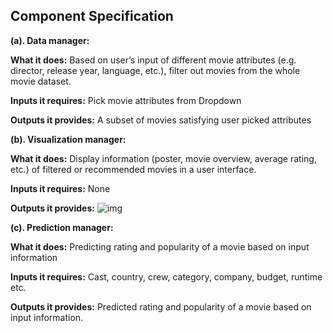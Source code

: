 ## Component Specification

**(a). Data manager:**

**What it does:** Based on user’s input of different movie attributes (e.g. director, release year, language, etc.), filter out movies from the whole movie dataset.

**Inputs it requires:** Pick movie attributes from Dropdown

**Outputs it provides:** A subset of movies satisfying user picked attributes

**(b). Visualization manager:** 

**What it does:** Display information (poster, movie overview, average rating, etc.)  of filtered or recommended movies in a user interface.

**Inputs it requires:** None

**Outputs it provides:** ![img](https://lh3.googleusercontent.com/92ne2UboVFU89ka2z93iO7TIF2E2Jx9nYQ4pKzIyV29uliIwOFAjIu37NxRVmOl7q3Cnu_hKYWq8slQCoNj5F7bdjkTP3M1h8B8yqanD4WAbP8dArlCTWDqC6-fQrnXPz1WHDi1D)

**(c). Prediction manager:** 

**What it does:** Predicting rating and popularity of a movie based on input information

**Inputs it requires:** Cast, country, crew, category, company, budget, runtime etc.

**Outputs it provides:** Predicted rating and popularity of a movie based on input information. 